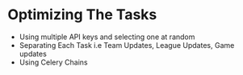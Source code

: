 # Optimizing The Tasks
* Using multiple API keys and selecting one at random
* Separating Each Task i.e Team Updates, League Updates, Game updates
* Using Celery Chains
